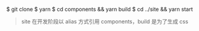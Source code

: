 $ git clone
$ yarn
$ cd components && yarn build
$ cd ../site && yarn start

> site 在开发阶段以 alias 方式引用 components，build 是为了生成 css
